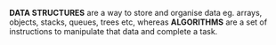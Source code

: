 **DATA STRUCTURES** are a way to store and organise data eg. arrays, objects, stacks, queues, trees etc, whereas **ALGORITHMS** are a set of instructions to manipulate that data and complete a task.
